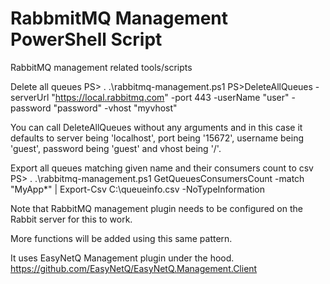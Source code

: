 # RabbmitMQ Management PowerShell Script
RabbitMQ management related tools/scripts

Delete all queues
PS> . .\rabbitmq-management.ps1
PS>DeleteAllQueues -serverUrl "https://local.rabbitmq.com" -port 443 -userName "user" -password "password" -vhost "myvhost"

You can call DeleteAllQueues without any arguments and in this case it defaults to server being 'localhost', port being '15672', username being 'guest', password being 'guest' and vhost being '/'.

Export all queues matching given name and their consumers count to csv
PS> . .\rabbitmq-management.ps1
GetQueuesConsumersCount -match "MyApp*" |  Export-Csv C:\queueinfo.csv -NoTypeInformation

Note that RabbitMQ management plugin needs to be configured on the Rabbit server for this to work. 

More functions will be added using this same pattern.

It uses EasyNetQ Management plugin under the hood.
https://github.com/EasyNetQ/EasyNetQ.Management.Client

